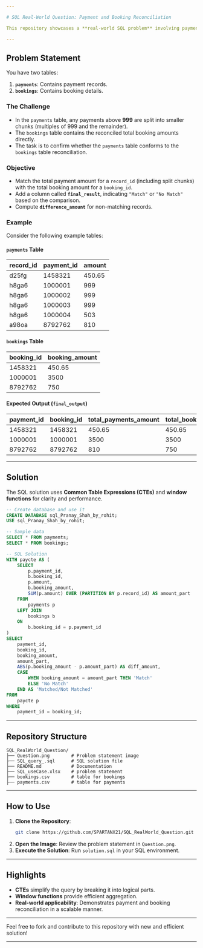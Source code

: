 ```yaml
---

# SQL Real-World Question: Payment and Booking Reconciliation  

This repository showcases a **real-world SQL problem** involving payment and booking reconciliation, with a step-by-step solution.

---
```


## Problem Statement  

You have two tables:  

1. **`payments`**: Contains payment records.  
2. **`bookings`**: Contains booking details.  

### The Challenge  

- In the `payments` table, any payments above **999** are split into smaller chunks (multiples of 999 and the remainder).  
- The `bookings` table contains the reconciled total booking amounts directly.  
- The task is to confirm whether the `payments` table conforms to the `bookings` table reconciliation.

### Objective  

- Match the total payment amount for a `record_id` (including split chunks) with the total booking amount for a `booking_id`.  
- Add a column called **`final_result`**, indicating `"Match"` or `"No Match"` based on the comparison.  
- Compute **`difference_amount`** for non-matching records.  

### Example  

Consider the following example tables:  

#### `payments` Table  

| record_id | payment_id | amount |  
|-----------|------------|--------|  
| d25fg     | 1458321    | 450.65 |  
| h8ga6     | 1000001    | 999    |  
| h8ga6     | 1000002    | 999    |  
| h8ga6     | 1000003    | 999    |  
| h8ga6     | 1000004    | 503    |  
| a98oa     | 8792762    | 810    |  

#### `bookings` Table  

| booking_id | booking_amount |  
|------------|----------------|  
| 1458321    | 450.65         |  
| 1000001    | 3500           |  
| 8792762    | 750            |  

#### Expected Output (`final_output`)  

| payment_id | booking_id | total_payments_amount | total_booking_amount | final_result | difference_amount |  
|------------|------------|-----------------------|----------------------|--------------|-------------------|  
| 1458321    | 1458321    | 450.65                | 450.65               | Match        | 0                 |  
| 1000001    | 1000001    | 3500                  | 3500                 | Match        | 0                 |  
| 8792762    | 8792762    | 810                   | 750                  | No Match     | 60                |  

---

## Solution  

The SQL solution uses **Common Table Expressions (CTEs)** and **window functions** for clarity and performance.

```sql
-- Create database and use it
CREATE DATABASE sql_Pranay_Shah_by_rohit;
USE sql_Pranay_Shah_by_rohit;

-- Sample data
SELECT * FROM payments;
SELECT * FROM bookings;

-- SQL Solution
WITH paycte AS (
    SELECT 
        p.payment_id, 
        b.booking_id, 
        p.amount, 
        b.booking_amount, 
        SUM(p.amount) OVER (PARTITION BY p.record_id) AS amount_part
    FROM 
        payments p 
    LEFT JOIN 
        bookings b 
    ON 
        b.booking_id = p.payment_id
)
SELECT 
    payment_id, 
    booking_id,
    booking_amount, 
    amount_part, 
    ABS(p.booking_amount - p.amount_part) AS diff_amount, 
    CASE
        WHEN booking_amount = amount_part THEN 'Match'
        ELSE 'No Match'
    END AS 'Matched/Not Matched'
FROM 
    paycte p
WHERE 
    payment_id = booking_id;
```

---

## Repository Structure  

```
SQL_RealWorld_Question/
├── Question.png        # Problem statement image
├── SQL_query_.sql      # SQL solution file
├── README.md           # Documentation
├── SQL_useCase.xlsx    # problem statement
├── bookings.csv        # table for bookings
├── payments.csv        # table for payments
```

---

## How to Use  

1. **Clone the Repository**:  
   ```bash
   git clone https://github.com/SPARTANX21/SQL_RealWorld_Question.git
   ```
2. **Open the Image**: Review the problem statement in `Question.png`.  
3. **Execute the Solution**: Run `solution.sql` in your SQL environment.

---

## Highlights  

- **CTEs** simplify the query by breaking it into logical parts.  
- **Window functions** provide efficient aggregation.  
- **Real-world applicability**: Demonstrates payment and booking reconciliation in a scalable manner.  

---

Feel free to fork and contribute to this repository with new and efficient solution!  

--- 
